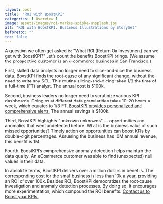 ```yaml
---
layout: post
title:  "ROI with BoostKPI"
categories: [ Overview ]
image: assets/images/roi-markus-spiske-unsplash.jpg
alt: "ROI with BoostKPI. Business Illustrations by StorySet"
beforetoc: ""
toc: false
---
```


A question we often get asked is: "What ROI (Return On Investment) can we get with BoostKPI?" Let’s count the benefits BoostKPI brings. (We assume the prospective customer is an e-commerce business in San Francisco.)

First, skilled data analysts no longer need to slice-and-dice the business data. BoostKPI finds the root-cause of any significant change, without the need to write any SQL. This routine slicing-and-dicing takes 1/2 the time of a full-time (FT) analyst. The annual cost is $100k.

Second, business leaders no longer need to scrutinize various KPI dashboards. Doing so at different data granularities takes 10-20 hours a week, which equates to 1/3 FT. [BoostKPI provides personalized and comprehensive alerts.](https://blog.boostkpi.com/BoostKPIs-alerting-features/) The annual savings is $100k.

Third, BoostKPI highlights "unknown unknowns" -- opportunities and anomalies that went undetected before. What is the business value of such missed opportunities? Timely action on opportunities can boost KPIs by double-digit percentages. Assuming the business has 10M annual revenue, this benefit is 1M.

Fourth, BoostKPI’s comprehensive anomaly detection helps maintain the data quality. An eCommerce customer was able to find (unexpected) null values in their data.

In absolute terms, BoostKPI delivers over a million dollars in benefits. The corresponding cost for the small business is less than 10k a year, providing an ROI of over 100x. Besides ROI, BoostKPI democratizes the root-cause investigation and anomaly detection processes. By doing so, it encourages more experimentation, which compound the ROI benefits. [Contact us to Boost your KPIs.](https://www.boostkpi.com/#1#schedule)
